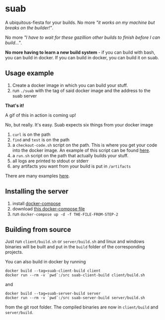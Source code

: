 # suab
A ubiquitous-fiesta for your builds. No more *"it works on my machine but breaks on the builder!"*.

No more *"I have to wait for these gazillion other builds to finish before I can build..."*.

**No more having to learn a new build system** - if you can build with bash, you can build in docker. If you can build in docker, you can build it on suab.

## Usage example
1. Create a docker image in which you can build your stuff.
2. run `./suab` with the tag of said docker image and the address to the suab server

**That's it!** 

A gif of this in action is coming up!

No, but really. It's easy. Suab expects six things from your docker image

1. `curl` is on the path
2. `find` and `test` is on the path
3. a `checkout-code.sh` script on the path. This is where you get your code into the docker image. An example of this script can be found [here](https://github.com/SaferSocietyGroup/suab/blob/master/client/clone.sh).
4. a `run.sh` script on the path that actually builds your stuff.
5. all logs are printed to stdout or stderr
6. any artifacts you want from your build is put in `/artifacts`

There are many examples [here](https://github.com/SaferSocietyGroup/suab/blob/master/examples).

## Installing the server
1. install [docker-compose](https://docs.docker.com/compose/install)
2. download [this docker-compose file](https://github.com/SaferSocietyGroup/suab/blob/master/server/server-compose.yml)
3. run `docker-compose up -d -f THE-FILE-FROM-STEP-2`

## Building from source
Just run `client/build.sh` or `server/build.sh` and linux and windows binaries will be built and put in the `build` folder of the corresponding projects.

You can also build in docker by running
```
docker build --tag=suab-client-build client
docker run --rm -v `pwd`:/src suab-client-build client/build.sh
```
and
```
docker build --tag=suab-server-build server
docker run --rm -v `pwd`:/src suab-server-build server/build.sh
```
from the git root folder. The compiled binaries are now in `client/build` and `server/build`.
